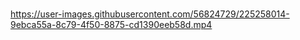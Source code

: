 #

https://user-images.githubusercontent.com/56824729/225258014-9ebca55a-8c79-4f50-8875-cd1390eeb58d.mp4

